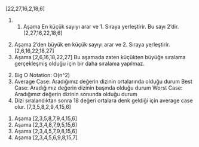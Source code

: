 [22,27,16,2,18,6]
1) 1. Aşama
En küçük sayıyı arar ve 1. Sıraya yerleştirir. Bu sayı 2’dir.
[2,27,16,22,18,6]
2. Aşama
2’den büyük en küçük sayıyı arar ve 2. Sıraya yerleştirir.
[2,6,16,22,18,27]
3. Aşama
[2,6,16,18,22,27]
Bu aşamada zaten küçükten büyüğe sıralama gerçekleşmiş olduğu için bir daha sıralama yapılmaz.
2) Big O Notation: O(n^2)
3) Average Case: Aradığımız değerin dizinin ortalarında olduğu durum
Best Case: Aradığımız değerin dizinin başında olduğu durum
Worst Case: Aradığımız değerin dizinin sonunda olduğu durum
4) Dizi sıralandıktan sonra 18 değeri ortalara denk geldiği için average case olur.
[7,3,5,8,2,9,4,15,6]
1. Aşama
[2,3,5,8,7,9,4,15,6]
2. Aşama
[2,3,4,8,7,9,5,15,6]
3. Aşama
[2,3,4,5,7,9,8,15,6]
4. Aşama
[2,3,4,5,6,9,8,15,7]

